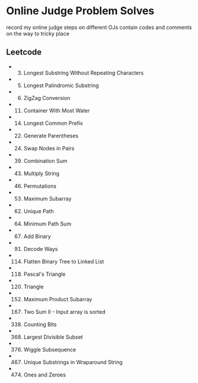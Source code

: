 # Online Judge Problem Solves

record my online judge steps on different OJs
contain codes and comments on the way to tricky place

## Leetcode

- 3. Longest Substring Without Repeating Characters
- 5. Longest Palindromic Substring
- 6. ZigZag Conversion
- 11. Container With Most Water
- 14. Longest Common Prefix
- 22. Generate Parentheses
- 24. Swap Nodes in Pairs
- 39. Combination Sum
- 43. Multiply String
- 46. Permutations
- 53. Maximum Subarray
- 62. Unique Path
- 64. Minimum Path Sum
- 67. Add Binary
- 91. Decode Ways
- 114. Flatten Binary Tree to Linked List
- 118. Pascal's Triangle
- 120. Triangle
- 152. Maximum Product Subarray
- 167. Two Sum II - Input array is sorted
- 338. Counting Bits
- 368. Largest Divisible Subset
- 376. Wiggle Subsequence
- 467. Unique Substrings in Wraparound String
- 474. Ones and Zeroes

